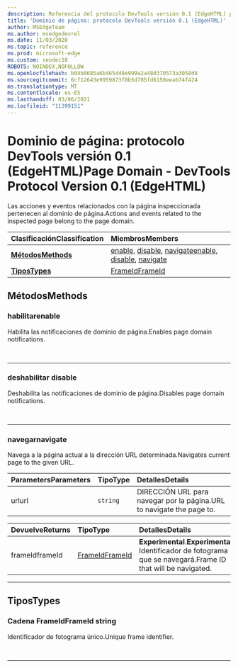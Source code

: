```yaml
---
description: Referencia del protocolo DevTools versión 0.1 (EdgeHTML) para el dominio de página. Las acciones y eventos relacionados con la página inspeccionada pertenecen al dominio de página.
title: 'Dominio de página: protocolo DevTools versión 0.1 (EdgeHTML)'
author: MSEdgeTeam
ms.author: msedgedevrel
ms.date: 11/03/2020
ms.topic: reference
ms.prod: microsoft-edge
ms.custom: seodec18
ROBOTS: NOINDEX,NOFOLLOW
ms.openlocfilehash: b04b0685a6b465d40e999a2a48d370573a3058d8
ms.sourcegitcommit: 6cf12643e9959873f8b5d785fd6158eeab74f424
ms.translationtype: MT
ms.contentlocale: es-ES
ms.lasthandoff: 03/06/2021
ms.locfileid: "11399151"
---
```

# <a name="page-domain---devtools-protocol-version-01-edgehtml"></a><span data-ttu-id="3fa9f-104">Dominio de página: protocolo DevTools versión 0.1 (EdgeHTML)</span><span class="sxs-lookup"><span data-stu-id="3fa9f-104">Page Domain - DevTools Protocol Version 0.1 (EdgeHTML)</span></span>  

<span data-ttu-id="3fa9f-105">Las acciones y eventos relacionados con la página inspeccionada pertenecen al dominio de página.</span><span class="sxs-lookup"><span data-stu-id="3fa9f-105">Actions and events related to the inspected page belong to the page domain.</span></span>  

| <span data-ttu-id="3fa9f-106">Clasificación</span><span class="sxs-lookup"><span data-stu-id="3fa9f-106">Classification</span></span> | <span data-ttu-id="3fa9f-107">Miembros</span><span class="sxs-lookup"><span data-stu-id="3fa9f-107">Members</span></span> |  
|:--- |:--- |  
| [**<span data-ttu-id="3fa9f-108">Métodos</span><span class="sxs-lookup"><span data-stu-id="3fa9f-108">Methods</span></span>**](#methods) | <span data-ttu-id="3fa9f-109">[enable](#enable), [disable](#disable), [navigate](#navigate)</span><span class="sxs-lookup"><span data-stu-id="3fa9f-109">[enable](#enable), [disable](#disable), [navigate](#navigate)</span></span> |  
| [**<span data-ttu-id="3fa9f-110">Tipos</span><span class="sxs-lookup"><span data-stu-id="3fa9f-110">Types</span></span>**](#types) | [<span data-ttu-id="3fa9f-111">FrameId</span><span class="sxs-lookup"><span data-stu-id="3fa9f-111">FrameId</span></span>](#frameid) |  

## <a name="methods"></a><span data-ttu-id="3fa9f-112">Métodos</span><span class="sxs-lookup"><span data-stu-id="3fa9f-112">Methods</span></span>  

### <a name="enable"></a><span data-ttu-id="3fa9f-113">habilitar</span><span class="sxs-lookup"><span data-stu-id="3fa9f-113">enable</span></span>  

<span data-ttu-id="3fa9f-114">Habilita las notificaciones de dominio de página.</span><span class="sxs-lookup"><span data-stu-id="3fa9f-114">Enables page domain notifications.</span></span>  

&nbsp;  

---  

### <a name="disable"></a><span data-ttu-id="3fa9f-115">deshabilitar </span><span class="sxs-lookup"><span data-stu-id="3fa9f-115">disable</span></span>  

<span data-ttu-id="3fa9f-116">Deshabilita las notificaciones de dominio de página.</span><span class="sxs-lookup"><span data-stu-id="3fa9f-116">Disables page domain notifications.</span></span>  

&nbsp;  

---  

### <a name="navigate"></a><span data-ttu-id="3fa9f-117">navegar</span><span class="sxs-lookup"><span data-stu-id="3fa9f-117">navigate</span></span>  

<span data-ttu-id="3fa9f-118">Navega a la página actual a la dirección URL determinada.</span><span class="sxs-lookup"><span data-stu-id="3fa9f-118">Navigates current page to the given URL.</span></span>  

| <span data-ttu-id="3fa9f-119">Parameters</span><span class="sxs-lookup"><span data-stu-id="3fa9f-119">Parameters</span></span> | <span data-ttu-id="3fa9f-120">Tipo</span><span class="sxs-lookup"><span data-stu-id="3fa9f-120">Type</span></span> | <span data-ttu-id="3fa9f-121">Detalles</span><span class="sxs-lookup"><span data-stu-id="3fa9f-121">Details</span></span> |  
|:--- |:--- |:--- |  
| <span data-ttu-id="3fa9f-122">url</span><span class="sxs-lookup"><span data-stu-id="3fa9f-122">url</span></span> | `string` | <span data-ttu-id="3fa9f-123">DIRECCIÓN URL para navegar por la página.</span><span class="sxs-lookup"><span data-stu-id="3fa9f-123">URL to navigate the page to.</span></span> |  

| <span data-ttu-id="3fa9f-124">Devuelve</span><span class="sxs-lookup"><span data-stu-id="3fa9f-124">Returns</span></span> | <span data-ttu-id="3fa9f-125">Tipo</span><span class="sxs-lookup"><span data-stu-id="3fa9f-125">Type</span></span> | <span data-ttu-id="3fa9f-126">Detalles</span><span class="sxs-lookup"><span data-stu-id="3fa9f-126">Details</span></span> |  
|:--- |:--- |:--- |  
| <span data-ttu-id="3fa9f-127">frameId</span><span class="sxs-lookup"><span data-stu-id="3fa9f-127">frameId</span></span> | [<span data-ttu-id="3fa9f-128">FrameId</span><span class="sxs-lookup"><span data-stu-id="3fa9f-128">FrameId</span></span>](#frameid) | <span data-ttu-id="3fa9f-129">**Experimental**.</span><span class="sxs-lookup"><span data-stu-id="3fa9f-129">**Experimental**.</span></span>  <span data-ttu-id="3fa9f-130">Identificador de fotograma que se navegará.</span><span class="sxs-lookup"><span data-stu-id="3fa9f-130">Frame ID that will be navigated.</span></span> |  

---  

## <a name="types"></a><span data-ttu-id="3fa9f-131">Tipos</span><span class="sxs-lookup"><span data-stu-id="3fa9f-131">Types</span></span>  

### <a name="frameid-string"></a><span data-ttu-id="3fa9f-132">Cadena FrameId</span><span class="sxs-lookup"><span data-stu-id="3fa9f-132">FrameId string</span></span>  

<a name="frameid"></a>  

<span data-ttu-id="3fa9f-133">Identificador de fotograma único.</span><span class="sxs-lookup"><span data-stu-id="3fa9f-133">Unique frame identifier.</span></span>  

&nbsp;  

---  
